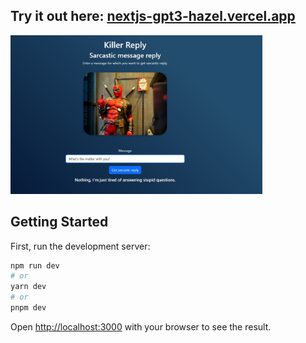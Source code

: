 ## Try it out here: [nextjs-gpt3-hazel.vercel.app](https://nextjs-gpt3-hazel.vercel.app/)

<img src="/screenshots/sc.jpg" height="80%" width="80%" >


## Getting Started

First, run the development server:

```bash
npm run dev
# or
yarn dev
# or
pnpm dev
```

Open [http://localhost:3000](http://localhost:3000) with your browser to see the result.
